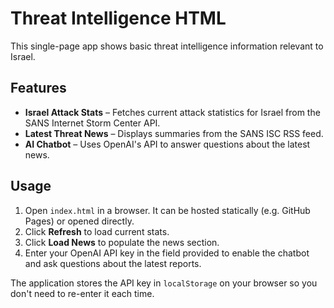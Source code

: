 # Threat Intelligence HTML

This single-page app shows basic threat intelligence information relevant to Israel.

## Features

- **Israel Attack Stats** – Fetches current attack statistics for Israel from the SANS Internet Storm Center API.
- **Latest Threat News** – Displays summaries from the SANS ISC RSS feed.
- **AI Chatbot** – Uses OpenAI's API to answer questions about the latest news.

## Usage

1. Open `index.html` in a browser. It can be hosted statically (e.g. GitHub Pages) or opened directly.
2. Click **Refresh** to load current stats.
3. Click **Load News** to populate the news section.
4. Enter your OpenAI API key in the field provided to enable the chatbot and ask questions about the latest reports.

The application stores the API key in `localStorage` on your browser so you don't need to re-enter it each time.
